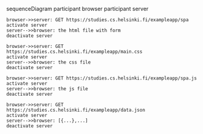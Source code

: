 sequenceDiagram
    participant browser
    participant server

    browser->>server: GET https://studies.cs.helsinki.fi/exampleapp/spa 
    activate server
    server-->>browser: the html file with form
    deactivate server

    browser->>server: GET https://studies.cs.helsinki.fi/exampleapp/main.css
    activate server
    server-->>browser: the css file
    deactivate server

    browser->>server: GET https://studies.cs.helsinki.fi/exampleapp/spa.js
    activate server
    server-->>browser: the js file
    deactivate server

    browser->>server: GET https://studies.cs.helsinki.fi/exampleapp/data.json
    activate server
    server-->>browser: [{...},...]
    deactivate server






